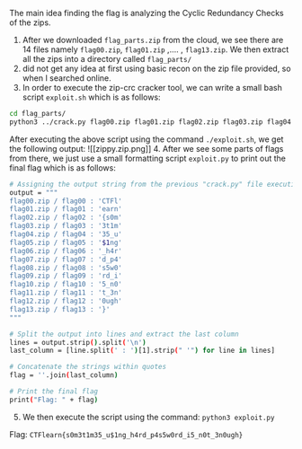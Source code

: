 The main idea finding the flag is analyzing the Cyclic Redundancy Checks of the zips.

1. After we downloaded `flag_parts.zip` from the cloud, we see there are 14 files namely `flag00.zip`, `flag01.zip` ,.... , `flag13.zip`. We then extract all the zips into a directory called `flag_parts/`
2. did not get any idea at first using basic recon on the zip file provided, so when I searched online.
3. In order to execute the zip-crc cracker tool, we can write a small bash script `exploit.sh` which is as follows:
```bash
cd flag_parts/
python3 ../crack.py flag00.zip flag01.zip flag02.zip flag03.zip flag04.zip flag05.zip flag06.zip flag07.zip flag08.zip flag09.zip flag10.zip flag11.zip flag12.zip flag13.zip
```
After executing the above script using the command `./exploit.sh`, we get the following output:
![[zippy.zip.png]]
4. After we see some parts of flags from there, we just use a small formatting script `exploit.py` to print out the final flag which is as follows:
```bash
# Assigning the output string from the previous "crack.py" file execution
output = """
flag00.zip / flag00 : 'CTFl'
flag01.zip / flag01 : 'earn'
flag02.zip / flag02 : '{s0m'
flag03.zip / flag03 : '3t1m'
flag04.zip / flag04 : '35_u'
flag05.zip / flag05 : '$1ng'
flag06.zip / flag06 : '_h4r'
flag07.zip / flag07 : 'd_p4'
flag08.zip / flag08 : 's5w0'
flag09.zip / flag09 : 'rd_i'
flag10.zip / flag10 : '5_n0'
flag11.zip / flag11 : 't_3n'
flag12.zip / flag12 : '0ugh'
flag13.zip / flag13 : '}'
"""

# Split the output into lines and extract the last column
lines = output.strip().split('\n')
last_column = [line.split(' : ')[1].strip(" '") for line in lines]

# Concatenate the strings within quotes
flag = ''.join(last_column)

# Print the final flag
print("Flag: " + flag)
```
5. We then execute the script using the command: `python3 exploit.py`

Flag: ``CTFlearn{s0m3t1m35_u$1ng_h4rd_p4s5w0rd_i5_n0t_3n0ugh}``
